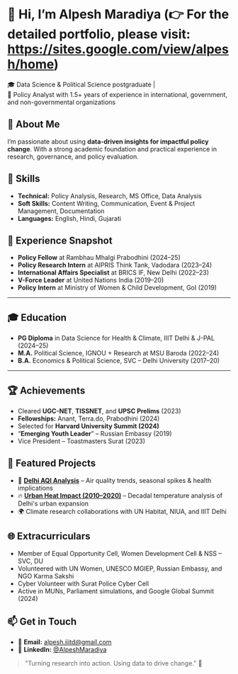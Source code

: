 # 👋 Hi, I’m Alpesh Maradiya (👉 For the detailed portfolio, please visit: https://sites.google.com/view/alpesh/home)

🎓 Data Science & Political Science postgraduate |  
💼 Policy Analyst with 1.5+ years of experience in international, government, and non-governmental organizations


## 🔎 About Me

I’m passionate about using **data-driven insights for impactful policy change**. With a strong academic foundation and practical experience in research, governance, and policy evaluation.

## 🧠 Skills

- **Technical:** Policy Analysis, Research, MS Office, Data Analysis
- **Soft Skills:** Content Writing, Communication, Event & Project Management, Documentation
- **Languages:** English, Hindi, Gujarati


## 🧪 Experience Snapshot

- **Policy Fellow** at Rambhau Mhalgi Prabodhini (2024–25)
- **Policy Research Intern** at AIPRIS Think Tank, Vadodara (2023–24)
- **International Affairs Specialist** at BRICS IF, New Delhi (2022–23)
- **V-Force Leader** at United Nations India (2019–20)
- **Policy Intern** at Ministry of Women & Child Development, GoI (2019)

---

## 🎓 Education

- **PG Diploma** in Data Science for Health & Climate, IIIT Delhi & J-PAL (2024–25)
- **M.A.** Political Science, IGNOU + Research at MSU Baroda (2022–24)
- **B.A.** Economics & Political Science, SVC – Delhi University (2017–20)

---

## 🏆 Achievements

- Cleared **UGC-NET**, **TISSNET**, and **UPSC Prelims** (2023)
- **Fellowships:** Anant, Terra.do, Prabodhini (2024)
- Selected for **Harvard University Summit (2024)** 
- “**Emerging Youth Leader**” – Russian Embassy (2019)
- Vice President – Toastmasters Surat (2023)


## 📁 Featured Projects

- 🔬 **[Delhi AQI Analysis](#)** – Air quality trends, seasonal spikes & health implications  
- 🔥 **[Urban Heat Impact (2010–2020)](#)** – Decadal temperature analysis of Delhi's urban expansion  
- 🌍 Climate research collaborations with UN Habitat, NIUA, and IIIT Delhi


## 🌐 Extracurriculars

- Member of Equal Opportunity Cell, Women Development Cell & NSS – SVC, DU
- Volunteered with UN Women, UNESCO MGIEP, Russian Embassy, and NGO Karma Sakshi
- Cyber Volunteer with Surat Police Cyber Cell
- Active in MUNs, Parliament simulations, and Google Global Summit (2024)


## 📫 Get in Touch

- 📧 **Email:** alpesh.iiitd@gmail.com  
- 🔗 **LinkedIn:** [@AlpeshMaradiya](https://www.linkedin.com/in/alpeshmaradiya)  

> "Turning research into action. Using data to drive change." 🌱
